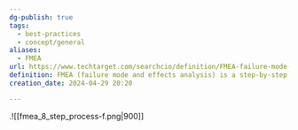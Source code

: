 ```yaml
---
dg-publish: true
tags:
  - best-practices
  - concept/general
aliases:
  - FMEA
url: https://www.techtarget.com/searchcio/definition/FMEA-failure-mode-and-effective-analysis
definition: FMEA (failure mode and effects analysis) is a step-by-step approach for collecting knowledge about possible points of failure in a design, manufacturing process, product or service.
creation_date: 2024-04-29 20:20

---
```

.![[fmea_8_step_process-f.png|900]]
